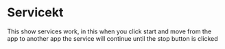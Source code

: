 # Servicekt
This show services work, in this when you click start and move from the app to another app the service will continue until the stop button is clicked
